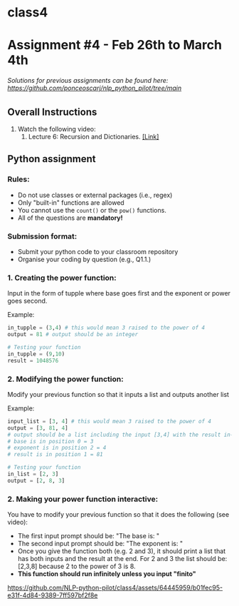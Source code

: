 # class4

# Assignment #4 - Feb 26th to March 4th

###### *Solutions for previous assignments can be found here: https://github.com/ponceoscarj/nlp_python_pilot/tree/main*


## Overall Instructions
1. Watch the following video:
    1. Lecture 6: Recursion and Dictionaries. [[Link]](https://ocw.mit.edu/courses/6-0001-introduction-to-computer-science-and-programming-in-python-fall-2016/resources/lecture-6-recursion-and-dictionaries/)


## Python assignment

### Rules:
- Do not use classes or external packages (i.e., regex)
- Only "built-in" functions are allowed
- You cannot use the `count()` or the `pow()` functions.
- All of the questions are **mandatory!**

### Submission format:
- Submit your python code to your classroom repository
- Organise your coding by question (e.g., Q1.1.)

### 1. Creating the power function: 
Input in the form of tupple where base goes first and the exponent or power goes second.


Example:
```python
in_tupple = (3,4) # this would mean 3 raised to the power of 4 
output = 81 # output should be an integer

# Testing your function
in_tupple = (9,10)
result = 1048576
```

### 2. Modifying the power function:  
Modify your previous function so that it inputs a list and outputs another list

Example:
```python
input_list = [3, 4] # this would mean 3 raised to the power of 4 
output = [3, 81, 4] 
# output should be a list including the input [3,4] with the result in-between -> [3, 81, 4].
# base is in position 0 = 3
# exponent is in position 2 = 4
# result is in position 1 = 81

# Testing your function
in_list = [2, 3]
output = [2, 8, 3]
```

### 2. Making your power function interactive:  
You have to modify your previous function so that it does the following (see video):
- The first input prompt should be: "The base is: "
- The second input prompt should be: "The exponent is: "
- Once you give the function both (e.g. 2 and 3), it should print a list that has both inputs and the result at the end. For 2 and 3 the list should be: [2,3,8] because 2 to the power of 3 is 8. 
- **This function should run infinitely unless you input "finito"**

https://github.com/NLP-python-pilot/class4/assets/64445959/b01fec95-e31f-4d84-9389-7ff597bf2f8e





